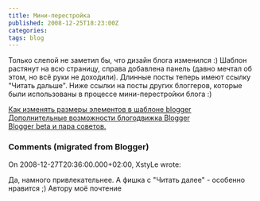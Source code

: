 ```yaml
---
title: Мини-перестройка
published: 2008-12-25T18:23:00Z
categories: 
tags: blog
---
```


Только слепой не заметил бы, что дизайн блога изменился :)
Шаблон растянут на всю страницу, справа добавлена панель (давно мечтал об этом, но всё руки не доходили). Длинные посты теперь имеют ссылку "Читать дальше". Ниже ссылки на посты других блоггеров, которые были использованы в процессе мини-перестройки блога :)

<a href="http://way-blogger.blogspot.com/2008/06/bolgger.html" target="_blank">Как изменять размеры элементов в шаблоне blogger</a><br/>
<a href="http://mydebianblog.blogspot.com/2007/07/blogger.html" target="_blank">Дополнительные возможности блогодвижка Blogger</a><br/>
<a href="http://vonderer.blogspot.com/2007/02/blogger-beta.html" target="_blank">Blogger beta и пара советов.</a>

<h3 id='hakyll-convert-comments-title'>Comments (migrated from Blogger)</h3>
<div class='hakyll-convert-comment'>
<p class='hakyll-convert-comment-date'>On 2008-12-27T20:36:00.000+02:00, XstyLe wrote:</p>
<p class='hakyll-convert-comment-body'>
Да, намного привлекательнее. А фишка с "Читать далее" - особенно нравится ;) Автору моё почтение
</p>
</div>



